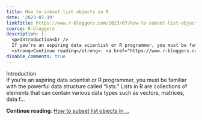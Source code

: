 ```yaml
---
title: How to subset list objects in R
date: '2023-07-19'
linkTitle: https://www.r-bloggers.com/2023/07/how-to-subset-list-objects-in-r/
source: R-bloggers
description: |-
  <p>Introduction<br />
  If you’re an aspiring data scientist or R programmer, you must be familiar with the powerful data structure called “lists.” Lists in R are collections of elements that can contain various data types such as vectors, matrices, data f...</p>
  <strong>Continue reading</strong>: <a href="https://www.r-bloggers.com/2023/07/how-to-subset-list-objects-in-r/">How to subset list objects in ...
disable_comments: true
---
```

<p>Introduction<br />
If you’re an aspiring data scientist or R programmer, you must be familiar with the powerful data structure called “lists.” Lists in R are collections of elements that can contain various data types such as vectors, matrices, data f...</p>
<strong>Continue reading</strong>: <a href="https://www.r-bloggers.com/2023/07/how-to-subset-list-objects-in-r/">How to subset list objects in ...